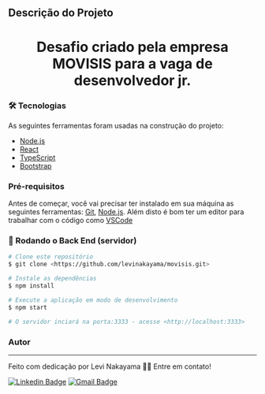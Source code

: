 ## Descrição do Projeto
<h1 align="center">
    Desafio criado pela empresa MOVISIS para a vaga de desenvolvedor jr.
</h1>

### 🛠 Tecnologias

As seguintes ferramentas foram usadas na construção do projeto:

- [Node.js](https://nodejs.org/en/)
- [React](https://pt-br.reactjs.org/)
- [TypeScript](https://www.typescriptlang.org/)
- [Bootstrap](https://getbootstrap.com/)

### Pré-requisitos

Antes de começar, você vai precisar ter instalado em sua máquina as seguintes ferramentas:
[Git](https://git-scm.com), [Node.js](https://nodejs.org/en/). 
Além disto é bom ter um editor para trabalhar com o código como [VSCode](https://code.visualstudio.com/)

### 🎲 Rodando o Back End (servidor)

```bash
# Clone este repositório
$ git clone <https://github.com/levinakayama/movisis.git>

# Instale as dependências
$ npm install

# Execute a aplicação em modo de desenvolvimento
$ npm start

# O servidor inciará na porta:3333 - acesse <http://localhost:3333>
```

### Autor
---


Feito com dedicação por Levi Nakayama 👋🏽 Entre em contato!

[![Linkedin Badge](https://img.shields.io/badge/-Levi-blue?style=flat-square&logo=Linkedin&logoColor=white&link=https://www.linkedin.com/in/levi-nakayama-96295825//)](https://www.linkedin.com/in/levi-nakayama-96295825/) 
[![Gmail Badge](https://img.shields.io/badge/-levisn@gmail.com-c14438?style=flat-square&logo=Gmail&logoColor=white&link=mailto:levisn@gmail.com)](mailto:levisn@gmail.com)
